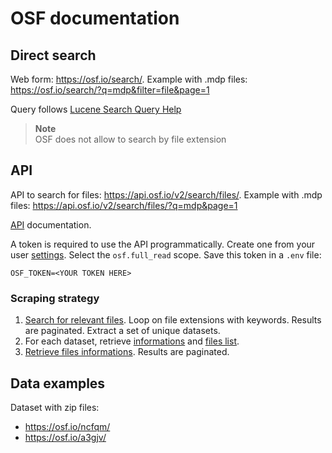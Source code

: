 # OSF documentation

## Direct search

Web form: https://osf.io/search/. Example with .mdp files: https://osf.io/search/?q=mdp&filter=file&page=1

Query follows [Lucene Search Query Help](https://extensions.xwiki.org/xwiki/bin/view/Extension/Search+Application+Query+Syntax)

> **Note**  
> OSF does not allow to search by file extension

## API

API to search for files: https://api.osf.io/v2/search/files/. Example with .mdp files: https://api.osf.io/v2/search/files/?q=mdp&page=1

[API](https://developer.osf.io/) documentation.

A token is required to use the API programmatically. Create one from your user [settings](https://osf.io/settings/tokens). Select the `osf.full_read` scope. Save this token in a `.env` file:
```
OSF_TOKEN=<YOUR TOKEN HERE>
```

### Scraping strategy

1. [Search for relevant files](https://api.osf.io/v2/search/files/). Loop on file extensions with keywords. Results are paginated. Extract a set of unique datasets.
1. For each dataset, retrieve [informations](https://api.osf.io/v2/nodes/pdszh/) and [files list](https://api.osf.io/v2/nodes/pdszh/files/).
1. [Retrieve files informations](https://api.osf.io/v2/nodes/pdszh/files/osfstorage/). Results are paginated.


## Data examples

Dataset with zip files: 

- https://osf.io/ncfqm/
- https://osf.io/a3gjv/

